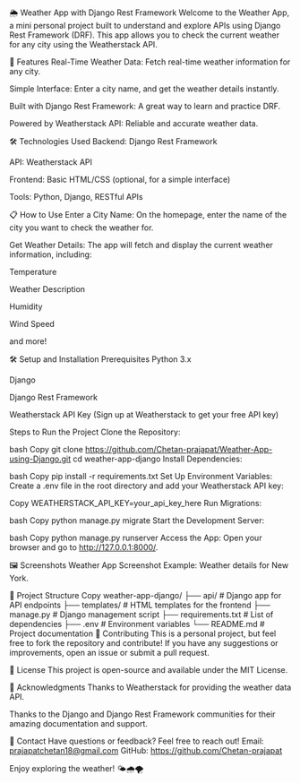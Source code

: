 🌦️ Weather App with Django Rest Framework
Welcome to the Weather App, a mini personal project built to understand and explore APIs using Django Rest Framework (DRF). This app allows you to check the current weather for any city using the Weatherstack API.

🚀 Features
Real-Time Weather Data: Fetch real-time weather information for any city.

Simple Interface: Enter a city name, and get the weather details instantly.

Built with Django Rest Framework: A great way to learn and practice DRF.

Powered by Weatherstack API: Reliable and accurate weather data.

🛠️ Technologies Used
Backend: Django Rest Framework

API: Weatherstack API

Frontend: Basic HTML/CSS (optional, for a simple interface)

Tools: Python, Django, RESTful APIs

📋 How to Use
Enter a City Name: On the homepage, enter the name of the city you want to check the weather for.

Get Weather Details: The app will fetch and display the current weather information, including:

Temperature

Weather Description

Humidity

Wind Speed

and more!

🛠️ Setup and Installation
Prerequisites
Python 3.x

Django

Django Rest Framework

Weatherstack API Key (Sign up at Weatherstack to get your free API key)

Steps to Run the Project
Clone the Repository:

bash
Copy
git clone https://github.com/Chetan-prajapat/Weather-App-using-Django.git
cd weather-app-django
Install Dependencies:

bash
Copy
pip install -r requirements.txt
Set Up Environment Variables:
Create a .env file in the root directory and add your Weatherstack API key:

Copy
WEATHERSTACK_API_KEY=your_api_key_here
Run Migrations:

bash
Copy
python manage.py migrate
Start the Development Server:

bash
Copy
python manage.py runserver
Access the App:
Open your browser and go to http://127.0.0.1:8000/.

🖼️ Screenshots
Weather App Screenshot
Example: Weather details for New York.

📂 Project Structure
Copy
weather-app-django/
├── api/                  # Django app for API endpoints
├── templates/            # HTML templates for the frontend
├── manage.py             # Django management script
├── requirements.txt      # List of dependencies
├── .env                  # Environment variables
└── README.md             # Project documentation
🤝 Contributing
This is a personal project, but feel free to fork the repository and contribute! If you have any suggestions or improvements, open an issue or submit a pull request.

📜 License
This project is open-source and available under the MIT License.

🙏 Acknowledgments
Thanks to Weatherstack for providing the weather data API.

Thanks to the Django and Django Rest Framework communities for their amazing documentation and support.

📧 Contact
Have questions or feedback? Feel free to reach out!
Email: prajapatchetan18@gmail.com
GitHub: https://github.com/Chetan-prajapat

Enjoy exploring the weather! 🌤️🌧️🌪️

